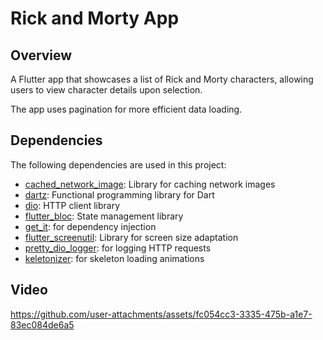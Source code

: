 # Rick and Morty App

## Overview
A Flutter app that showcases a list of Rick and Morty characters, allowing users to view character details upon selection.

The app uses pagination for more efficient data loading.

## Dependencies
The following dependencies are used in this project:

- [cached_network_image](https://pub.dev/packages/cached_network_image): Library for caching network images
- [dartz](https://pub.dev/packages/dartz): Functional programming library for Dart
- [dio](https://pub.dev/packages/dio): HTTP client library
- [flutter_bloc](https://pub.dev/packages/flutter_bloc): State management library
- [get_it](https://pub.dev/packages/get_it): for dependency injection
- [flutter_screenutil](https://pub.dev/packages/flutter_screenutil): Library for screen size adaptation
- [pretty_dio_logger](https://pub.dev/packages/pretty_dio_logger): for logging HTTP requests
- [keletonizer](https://pub.dev/packages/skeletonizer): for skeleton loading animations

## Video


https://github.com/user-attachments/assets/fc054cc3-3335-475b-a1e7-83ec084de6a5

